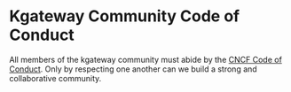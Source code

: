 # Kgateway Community Code of Conduct

All members of the kgateway community must abide by the [CNCF Code of Conduct](https://github.com/cncf/foundation/blob/main/code-of-conduct.md).
Only by respecting one another can we build a strong and collaborative community.


